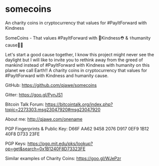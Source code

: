 # somecoins
An charity coins in cryptocurrency that values for #PayItForward with Kindness

SomeCoins - That values #PayItForward with 🌱Kindness⛑️ & ⚕️humanity cause🏥🚁

Let's start a good cause together, I know this project might never see the daylight but I will like to invite you to rethink away from the greed of mankind instead of #PayItForward with Kindness with humanity on this planet we call Earth!! A charity coins in cryptocurrency that values for #PayItForward with Kindness and humanity cause.


GitHub: https://github.com/qjawe/somecoins

Gitter: https://goo.gl/PynJS1

Bitcoin Talk Forum: https://bitcointalk.org/index.php?topic=2273303.msg23047920#msg23047920



About me: http://qjawe.com/onename

PGP Fingerprints & Public Key: D66F AA62 9458 2076 D917 0EF9 1B12 40F8 D733 23FE

PGP Keys: https://pgp.mit.edu/pks/lookup?op=get&search=0x1B1240F8D73323FE

Similar examples of Charity Coins: https://goo.gl/WJePzr

